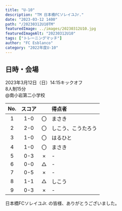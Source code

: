 ```yaml
---
title: "U-10"
description: "TM 日本橋FCソレイユJr."
date: "2023-03-12 1400"
path: "/20230312U10TM"
featuredImage: ../images/20230312U10.jpg
featuredImageAlt: "20230312U10"
tags: ["トレーニングマッチ"]
author: "FC Esblanco"
category: "2022年度U-10"
---
```


## 日時・会場

2023年3月12日（日）14:15キックオフ<br>
8人制15分<br>
@南小岩第二小学校

| No.| スコア |   | 得点者  |
|:--:|:------:|:-:|:--------|
| 1  | 1-0 | 〇 |まさき|
| 2  | 2-0 | 〇 |しこう、こうたろう|
| 3  | 1-0 | 〇 |はるひと|
| 4  | 1-0 | 〇 |まさき|
| 5  | 0-3 | × |-|
| 6  | 0-0 | △ |-|
| 7  | 0-5 | × |-|
| 8  | 1-1 | △ |しこう|
| 9  | 0-3 | × |-|


日本橋FCソレイユJr. の皆様、ありがとうございました。